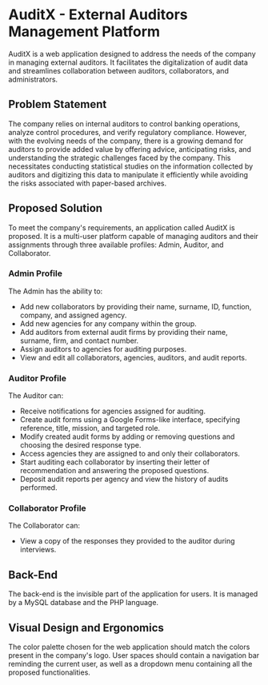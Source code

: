 # AuditX - External Auditors Management Platform

AuditX is a web application designed to address the needs of the company in managing external auditors. It facilitates the digitalization of audit data and streamlines collaboration between auditors, collaborators, and administrators.

## Problem Statement

The company relies on internal auditors to control banking operations, analyze control procedures, and verify regulatory compliance. However, with the evolving needs of the company, there is a growing demand for auditors to provide added value by offering advice, anticipating risks, and understanding the strategic challenges faced by the company. This necessitates conducting statistical studies on the information collected by auditors and digitizing this data to manipulate it efficiently while avoiding the risks associated with paper-based archives.

## Proposed Solution

To meet the company's requirements, an application called AuditX is proposed. It is a multi-user platform capable of managing auditors and their assignments through three available profiles: Admin, Auditor, and Collaborator.

### Admin Profile

The Admin has the ability to:

- Add new collaborators by providing their name, surname, ID, function, company, and assigned agency.
- Add new agencies for any company within the group.
- Add auditors from external audit firms by providing their name, surname, firm, and contact number.
- Assign auditors to agencies for auditing purposes.
- View and edit all collaborators, agencies, auditors, and audit reports.

### Auditor Profile

The Auditor can:

- Receive notifications for agencies assigned for auditing.
- Create audit forms using a Google Forms-like interface, specifying reference, title, mission, and targeted role.
- Modify created audit forms by adding or removing questions and choosing the desired response type.
- Access agencies they are assigned to and only their collaborators.
- Start auditing each collaborator by inserting their letter of recommendation and answering the proposed questions.
- Deposit audit reports per agency and view the history of audits performed.

### Collaborator Profile

The Collaborator can:

- View a copy of the responses they provided to the auditor during interviews.
  
## Back-End

The back-end is the invisible part of the application for users. It is managed by a MySQL database and the PHP language.

## Visual Design and Ergonomics

The color palette chosen for the web application should match the colors present in the company's logo. User spaces should contain a navigation bar reminding the current user, as well as a dropdown menu containing all the proposed functionalities.
